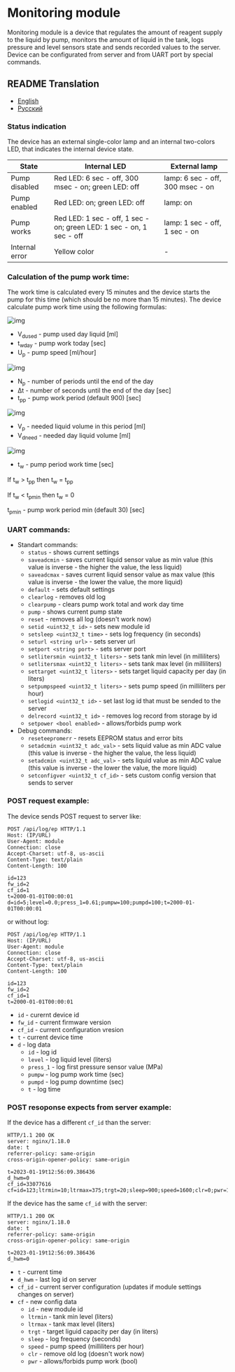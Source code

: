 # Monitoring module

Monitoring module is a device that regulates the amount of reagent supply to the liquid by pump, monitors the amount of liquid in the tank, logs pressure and level sensors state and sends recorded values to the server. 
Device can be configurated from server and from UART port by special commands.

## README Translation
- [English](README.md)
- [Русский](README.ru.md)

### Status indication

The device has an external single-color lamp and an internal two-colors LED, that indicates the internal device state.

| State | Internal LED | External lamp |
| --- | --- | --|
| Pump disabled | Red LED: 6 sec - off, 300 msec - on; green LED: off | lamp: 6 sec - off, 300 msec - on |
| Pump enabled | Red LED: on; green LED: off | lamp: on |
| Pump works | Red LED: 1 sec - off, 1 sec - on; green LED: 1 sec - on, 1 sec - off | lamp: 1 sec - off, 1 sec - on |
| Internal error | Yellow color | - |

### Calculation of the pump work time:

The work time is calculated every 15 minutes and the device starts the pump for this time (which should be no more than 15 minutes).
The device calculate pump work time using the following formulas:

![img](https://github.com/DrDeLaBill/monitoring_module/assets/40359652/799f6bd4-4b38-43ea-82ec-da083f9f2810)
- V<sub>dused</sub>  - pump used day liquid [ml]
- t<sub>wday</sub> - pump work today [sec]
- U<sub>p</sub> - pump speed [ml/hour]

![img](https://github.com/DrDeLaBill/monitoring_module/assets/40359652/affad669-8753-4d57-8f92-6ef8b3f1e6ae)
- N<sub>p</sub> - number of periods until the end of the day
- Δt - number of seconds until the end of the day [sec]
- t<sub>pp</sub> - pump work period (default 900) [sec]

![img](https://github.com/DrDeLaBill/monitoring_module/assets/40359652/ad8cc8b8-e089-4def-940a-c5bdc2c2a946)
- V<sub>p</sub> - needed liquid volume in this period [ml]
- V<sub>dneed</sub> - needed day liquid volume [ml]

![img](https://github.com/DrDeLaBill/monitoring_module/assets/40359652/1188ced4-4314-4b3c-af24-26b66a4621fa)
- t<sub>w</sub> - pump period work time [sec]


If t<sub>w</sub> > t<sub>pp</sub> then t<sub>w</sub> = t<sub>pp</sub>
  
If t<sub>w</sub> < t<sub>pmin</sub> then t<sub>w</sub> = 0
  
t<sub>pmin</sub> - pump work period min (default 30) \[sec\]


### UART commands:

- Standart commands:
    - ```status``` - shows current settings
    - ```saveadcmin``` - saves current liquid sensor value as min value (this value is inverse - the higher the value, the less liquid)
    - ```saveadcmax``` - saves current liquid sensor value as max value (this value is inverse - the lower the value, the more liquid)
    - ```default``` - sets default settings
    - ```clearlog``` - removes old log
    - ```clearpump``` - clears pump work total and work day time 
    - ```pump``` - shows current pump state
    - ```reset``` - removes all log (doesn't work now)
    - ```setid <uint32_t id>``` - sets new module id
    - ```setsleep <uint32_t time>``` - sets log frequency (in seconds)
    - ```seturl <string url>``` - sets server url
    - ```setport <string port>``` - sets server port
    - ```setlitersmin <uint32_t liters>``` - sets tank min level (in milliliters)
    - ```setlitersmax <uint32_t liters>``` - sets tank max level (in milliliters)
    - ```settarget <uint32_t liters>``` - sets target liquid capacity per day (in liters)
    - ```setpumpspeed <uint32_t liters>``` - sets pump speed (in milliliters per hour)
    - ```setlogid <uint32_t id>``` - set last log id that must be sended to the server
    - ```delrecord <uint32_t id>``` - removes log record from storage by id
    - ```setpower <bool enabled>``` - allows/forbids pump work
- Debug commands:
    - ```reseteepromerr``` - resets EEPROM status and error bits
    - ```setadcmin <uint32_t adc_val>``` - sets liquid value as min ADC value (this value is inverse - the higher the value, the less liquid)
    - ```setadcmin <uint32_t adc_val>``` - sets liquid value as min ADC value (this value is inverse - the lower the value, the more liquid)
    - ```setconfigver <uint32_t cf_id>``` - sets custom config version that sends to server


### POST request example:

The device sends POST request to server like:
```
POST /api/log/ep HTTP/1.1
Host: (IP/URL)
User-Agent: module
Connection: close
Accept-Charset: utf-8, us-ascii
Content-Type: text/plain
Content-Length: 100

id=123
fw_id=2
cf_id=1
t=2000-01-01T00:00:01
d=id=5;level=0.0;press_1=0.61;pumpw=100;pumpd=100;t=2000-01-01T00:00:01
```
or without log:
```
POST /api/log/ep HTTP/1.1
Host: (IP/URL)
User-Agent: module
Connection: close
Accept-Charset: utf-8, us-ascii
Content-Type: text/plain
Content-Length: 100

id=123
fw_id=2
cf_id=1
t=2000-01-01T00:00:01
```
- ```id``` - curernt device id
- ```fw_id``` - current firmware version
- ```cf_id``` - current configuration vresion
- ```t``` - current device time
- ```d``` - log data
    - ```id``` - log id
    - ```level``` - log liquid level (liters)
    - ```press_1``` - log first pressure sensor value (MPa)
    - ```pumpw``` - log pump work time (sec)
    - ```pumpd``` - log pump downtime (sec)
    - ```t``` - log time


### POST resoponse expects from server example:

If the device has a different ```cf_id``` than the server:
```
HTTP/1.1 200 OK
server: nginx/1.18.0
date: t
referrer-policy: same-origin
cross-origin-opener-policy: same-origin

t=2023-01-19t12:56:09.386436
d_hwm=0
cf_id=33077616
cf=id=123;ltrmin=10;ltrmax=375;trgt=20;sleep=900;speed=1600;clr=0;pwr=1;logid=1
```

If the device has the same ```cf_id``` with the server:
```
HTTP/1.1 200 OK
server: nginx/1.18.0
date: t
referrer-policy: same-origin
cross-origin-opener-policy: same-origin

t=2023-01-19t12:56:09.386436
d_hwm=0
```

- ```t``` - current time
- ```d_hwm``` - last log id on server
- ```cf_id``` - current server configuration (updates if module settings changes on server)
- ```cf``` - new config data
    - ```id``` - new module id
    - ```ltrmin``` - tank min level (liters)
    - ```ltrmax``` - tank max level (liters)
    - ```trgt``` - target liguid capacity per day (in liters)
    - ```sleep``` - log frequency (seconds)
    - ```speed``` - pump speed (milliliters per hour)
    - ```clr``` - remove old log (doesn't work now)
    - ```pwr``` - allows/forbids pump work (bool)

